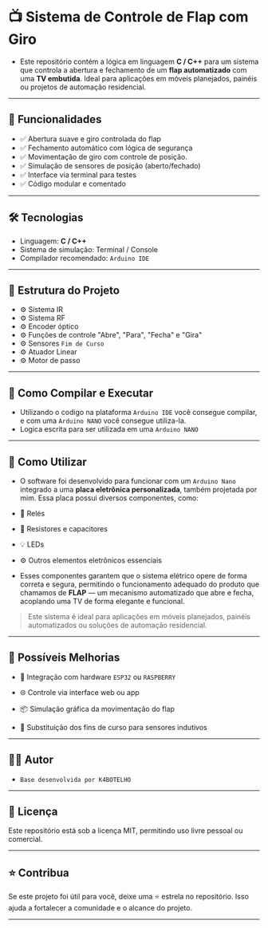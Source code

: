 # 📺 Sistema de Controle de Flap com Giro

- Este repositório contém a lógica em linguagem **C / C++** para um sistema que controla a abertura e fechamento de um **flap automatizado** com uma **TV embutida**. Ideal para aplicações em móveis planejados, painéis ou projetos de automação residencial.

---

## 🚀 Funcionalidades

- ✅ Abertura suave e giro controlada do flap
- ✅ Fechamento automático com lógica de segurança
- ✅ Movimentação de giro com controle de posição.
- ✅ Simulação de sensores de posição (aberto/fechado)
- ✅ Interface via terminal para testes
- ✅ Código modular e comentado

---

## 🛠️ Tecnologias

- Linguagem: **C / C++**
- Sistema de simulação: Terminal / Console
- Compilador recomendado: `Arduino IDE`

---

## 📂 Estrutura do Projeto

- ⚙ Sistema IR
- ⚙ Sistema RF
- ⚙ Encoder óptico
- ⚙ Funções de controle "Abre", "Para", "Fecha" e "Gira"
- ⚙ Sensores `Fim de Curso`
- ⚙ Atuador Linear
- ⚙ Motor de passo

---

## 🧪 Como Compilar e Executar

- Utilizando o codigo na plataforma `Arduino IDE` você consegue compilar, e com uma `Arduino NANO` você consegue utiliza-la.
- Logica escrita para ser utilizada em uma `Arduino NANO`

---

## 🤖 Como Utilizar

- O software foi desenvolvido para funcionar com um `Arduino Nano` integrado a uma **placa eletrônica personalizada**, também projetada por mim. Essa placa possui diversos componentes, como:

- 🔌 Relés
- 🔋 Resistores e capacitores
- 💡 LEDs
- ⚙️ Outros elementos eletrônicos essenciais

- Esses componentes garantem que o sistema elétrico opere de forma correta e segura, permitindo o funcionamento adequado do produto que chamamos de **FLAP** — um mecanismo automatizado que abre e fecha, acoplando uma TV de forma elegante e funcional.

> Este sistema é ideal para aplicações em móveis planejados, painéis automatizados ou soluções de automação residencial.

---

## 📌 Possíveis Melhorias

- 🔌 Integração com hardware `ESP32` ou `RASPBERRY`

- 🌐 Controle via interface web ou app

- 📦 Simulação gráfica da movimentação do flap

- 🔄 Substituição dos fins de curso para sensores indutivos

---

## 👨‍💻 Autor
- `Base desenvolvida por K4BOTELHO`

---

## 📜 Licença

Este repositório está sob a licença MIT, permitindo uso livre pessoal ou comercial.

---

## ⭐ Contribua

Se este projeto foi útil para você, deixe uma ⭐ estrela no repositório. Isso ajuda a fortalecer a comunidade e o alcance do projeto.

---
